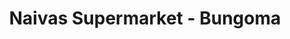 ---
title: "Naivas Supermarket - Bungoma"
url: /bungoma/naivas-supermarket-bungoma/
shop: Supermarkt
---